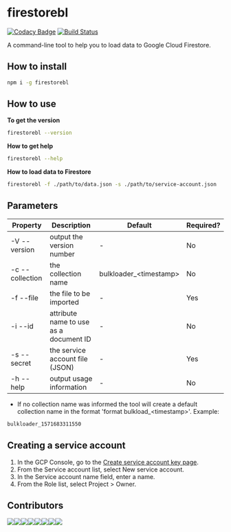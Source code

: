 # firestorebl

[![Codacy Badge](https://api.codacy.com/project/badge/Grade/c6a6f350dcd8416ebd083bde565f5270)](https://www.codacy.com/manual/marcosvidolin/firestorebl?utm_source=github.com&amp;utm_medium=referral&amp;utm_content=marcosvidolin/firestorebl&amp;utm_campaign=Badge_Grade) [![Build Status](https://travis-ci.org/marcosvidolin/firestorebl.svg?branch=master)](https://travis-ci.org/marcosvidolin/firestorebl)

A command-line tool to help you to load data to Google Cloud Firestore.

## How to install

```bash
npm i -g firestorebl
```

## How to use

**To get the version**

```bash
firestorebl --version
```

**How to get help**

```bash
firestorebl --help
```

**How to load data to Firestore**

```bash
firestorebl -f ./path/to/data.json -s ./path/to/service-account.json
```

## Parameters

| Property         | Description                              | Default                | Required?         |
|------------------|------------------------------------------|------------------------|-------------------|
| -V --version     | output the version number                | -                      | No                |
| -c --collection  | the collection name                      | bulkloader_\<timestamp\> | No                |
| -f --file        | the file to be imported                  | -                      | Yes               |
| -i --id          | attribute name to use as a document ID   | -                      | No                |
| -s --secret      | the service account file (JSON)          | -                      | Yes               |
| -h --help        | output usage information                 | -                      | No                |

- If no collection name was informed the tool will create a default collection name in the format 'format bulkload_\<timestamp\>'. Example:

```bash
bulkloader_1571683311550
```

## Creating a service account

1. In the GCP Console, go to the [Create service account key page](https://console.cloud.google.com/apis/credentials/serviceaccountkey?_ga=2.53555115.-20616629.1570127622&_gac=1.216335906.1570580812.EAIaIQobChMI9sTd3vON5QIVQQmRCh0ocQR2EAAYASAAEgL7_PD_BwE).
2. From the Service account list, select New service account.
3. In the Service account name field, enter a name.
4. From the Role list, select Project > Owner.

## Contributors
[![](https://sourcerer.io/fame/marcosvidolin/marcosvidolin/firestorebl/images/0)](https://sourcerer.io/fame/marcosvidolin/marcosvidolin/firestorebl/links/0)[![](https://sourcerer.io/fame/marcosvidolin/marcosvidolin/firestorebl/images/1)](https://sourcerer.io/fame/marcosvidolin/marcosvidolin/firestorebl/links/1)[![](https://sourcerer.io/fame/marcosvidolin/marcosvidolin/firestorebl/images/2)](https://sourcerer.io/fame/marcosvidolin/marcosvidolin/firestorebl/links/2)[![](https://sourcerer.io/fame/marcosvidolin/marcosvidolin/firestorebl/images/3)](https://sourcerer.io/fame/marcosvidolin/marcosvidolin/firestorebl/links/3)[![](https://sourcerer.io/fame/marcosvidolin/marcosvidolin/firestorebl/images/4)](https://sourcerer.io/fame/marcosvidolin/marcosvidolin/firestorebl/links/4)[![](https://sourcerer.io/fame/marcosvidolin/marcosvidolin/firestorebl/images/5)](https://sourcerer.io/fame/marcosvidolin/marcosvidolin/firestorebl/links/5)[![](https://sourcerer.io/fame/marcosvidolin/marcosvidolin/firestorebl/images/6)](https://sourcerer.io/fame/marcosvidolin/marcosvidolin/firestorebl/links/6)[![](https://sourcerer.io/fame/marcosvidolin/marcosvidolin/firestorebl/images/7)](https://sourcerer.io/fame/marcosvidolin/marcosvidolin/firestorebl/links/7)
